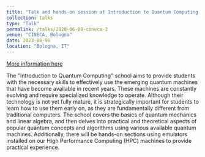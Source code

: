 ```yaml
---
title: "Talk and hands-on session at Introduction to Quantum Computing School "
collection: talks
type: "Talk"
permalink: /talks/2020-06-08-cineca-2
venue: "CINECA, Bologna"
date: 2023-06-96
location: "Bologna, IT"
---
```


[More information here](https://eventi.cineca.it/en/hpc/introduction-quantum-computing-school/bologna-20230605)

The "Introduction to Quantum Computing" school aims to provide students with the necessary skills to effectively use the emerging quantum machines that have become available in recent years. These machines are constantly evolving and require specialized knowledge to operate. Although their technology is not yet fully mature, it is strategically important for students to learn how to use them early on, as they are fundamentally different from traditional computers. The school covers the basics of quantum mechanics and linear algebra, and then delves into practical and theoretical aspects of popular quantum concepts and algorithms using various available quantum machines. Additionally, there will be hands-on sections using emulators installed on our High Performance Computing (HPC) machines to provide practical experience.  